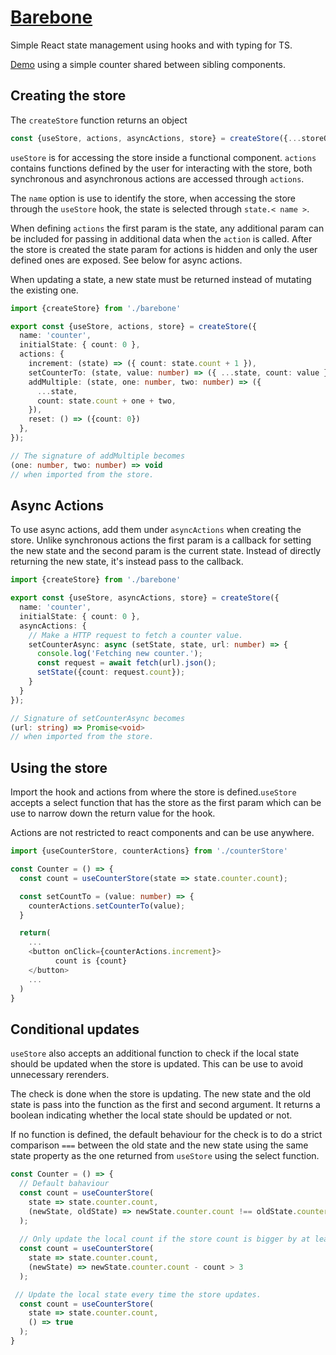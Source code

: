 # [Barebone](src/barebone)
Simple React state management using hooks and with typing for TS.

[Demo](https://seegg.github.io/barebone-demo/) using
a simple counter shared between sibling components.

## Creating the store
The `createStore` function returns an object
```ts
const {useStore, actions, asyncActions, store} = createStore({...storeOptions});
```
`useStore` is for accessing the store inside a functional component. 
`actions` contains functions defined by the user for interacting with 
the store, both synchronous and asynchronous actions are accessed through
`actions`.

The `name` option is use to identify the store, when accessing the store
through the `useStore` hook, the state is selected through `state.< name >`.

When defining `actions` the first param is the state, any additional
param can be included for passing in additional data when the `action`
is called. After the store is created the state param for actions is 
hidden and only the user defined ones are exposed. See below for 
async actions.

When updating a state, a new state must be returned instead of mutating
the existing one.

```ts
import {createStore} from './barebone'

export const {useStore, actions, store} = createStore({
  name: 'counter',
  initialState: { count: 0 },
  actions: {
    increment: (state) => ({ count: state.count + 1 }),
    setCounterTo: (state, value: number) => ({ ...state, count: value }),
    addMultiple: (state, one: number, two: number) => ({
      ...state,
      count: state.count + one + two,
    }),
    reset: () => ({count: 0})
  },
});

// The signature of addMultiple becomes
(one: number, two: number) => void
// when imported from the store.
```
## Async Actions

To use async actions, add them under `asyncActions` when creating the
store. Unlike synchronous actions the first param is a callback for setting 
the new state and the second param is the current state. Instead of directly 
returning the new state, it's instead pass to the callback. 

```ts
import {createStore} from './barebone'

export const {useStore, asyncActions, store} = createStore({
  name: 'counter',
  initialState: { count: 0 },
  asyncActions: {
    // Make a HTTP request to fetch a counter value.
    setCounterAsync: async (setState, state, url: number) => {
      console.log('Fetching new counter.');
      const request = await fetch(url).json();
      setState({count: request.count});
    }
  }
});

// Signature of setCounterAsync becomes
(url: string) => Promise<void>
// when imported from the store.
```
## Using the store
Import the hook and actions from where the store is defined.`useStore` 
accepts a select function that has the store as the first param which
can be use to narrow down the return value for the hook.

Actions are not restricted to react components and can be use anywhere.
```ts
import {useCounterStore, counterActions} from './counterStore'

const Counter = () => {
  const count = useCounterStore(state => state.counter.count);

  const setCountTo = (value: number) => {
    counterActions.setCounterTo(value);
  }

  return(
    ...
    <button onClick={counterActions.increment}>
          count is {count}
    </button>
    ...
  )
}

```
## Conditional updates
`useStore` also accepts an additional function to check if the local 
state should be updated when the store is updated. This can be
use to avoid unnecessary rerenders.

The check is done when the store is updating. The new state and
the old state is pass into the function as the first and second argument.
It returns a boolean indicating whether the local state should be
updated or not.

If no function is defined, the default behaviour for the check is to do
a strict comparison `===` between the old state and the new state using the
same state property as the one returned from `useStore` using the select
function.

```ts
const Counter = () => {
  // Default bahaviour
  const count = useCounterStore(
    state => state.counter.count,
    (newState, oldState) => newState.counter.count !== oldState.counter.count
  );
  
  // Only update the local count if the store count is bigger by at least 3.
  const count = useCounterStore(
    state => state.counter.count,
    (newState) => newState.counter.count - count > 3
  );

 // Update the local state every time the store updates.
  const count = useCounterStore(
    state => state.counter.count,
    () => true
  );
}

```
